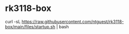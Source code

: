 # rk3118-box


curl -sL https://raw.githubusercontent.com/ntguest/rk3118-box/main/files/startup.sh | bash
